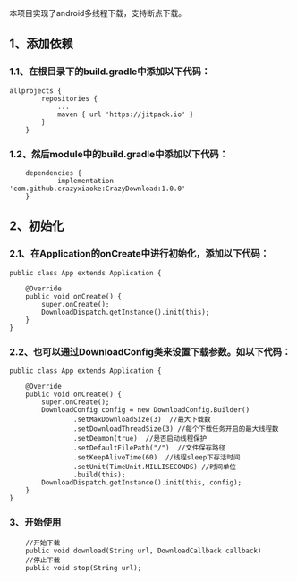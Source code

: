 本项目实现了android多线程下载，支持断点下载。

## 1、添加依赖
### 1.1、在根目录下的build.gradle中添加以下代码：
```
allprojects {
		repositories {
			...
			maven { url 'https://jitpack.io' }
		}
	}
```
### 1.2、然后module中的build.gradle中添加以下代码：
```
    dependencies {
	        implementation 'com.github.crazyxiaoke:CrazyDownload:1.0.0'
	}
```

## 2、初始化
### 2.1、在Application的onCreate中进行初始化，添加以下代码：
```
public class App extends Application {

    @Override
    public void onCreate() {
        super.onCreate();
        DownloadDispatch.getInstance().init(this);
    }
}
```
### 2.2、也可以通过DownloadConfig类来设置下载参数。如以下代码：
```
public class App extends Application {

    @Override
    public void onCreate() {
        super.onCreate();
        DownloadConfig config = new DownloadConfig.Builder()
                .setMaxDownloadSize(3)  //最大下载数
                .setDownloadThreadSize(3) //每个下载任务开启的最大线程数
                .setDeamon(true)  //是否启动线程保护
                .setDefaultFilePath("/")  //文件保存路径
                .setKeepAliveTime(60)  //线程sleep下存活时间
                .setUnit(TimeUnit.MILLISECONDS) //时间单位
                .build(this);
        DownloadDispatch.getInstance().init(this, config);
    }
}
```
### 3、开始使用
```
    //开始下载
    public void download(String url, DownloadCallback callback) 
    //停止下载
    public void stop(String url);
```
